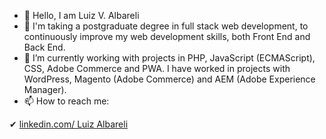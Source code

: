 - 👋 Hello, I am Luiz V. Albareli
- 👀 I'm taking a postgraduate degree in full stack web development, to continuously improve my web development skills, both Front End and Back End.
- 🌱 I’m currently working with projects in PHP, JavaScript (ECMAScript), CSS, Adobe Commerce and PWA. I have worked in projects with WordPress, Magento (Adobe Commerce) and AEM (Adobe Experience Manager).
- 📫 How to reach me:

✔ <a title="Open linkedIn in a new tab" href="https://www.linkedin.com/in/luiz-albareli" target="_blank">linkedin.com/ Luiz Albareli</a>

